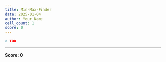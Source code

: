 ```yaml
---
title: Min-Max-Finder
date: 2025-01-04
author: Your Name
cell_count: 1
score: 0
---
```


```python
# TBD
```


---
**Score: 0**